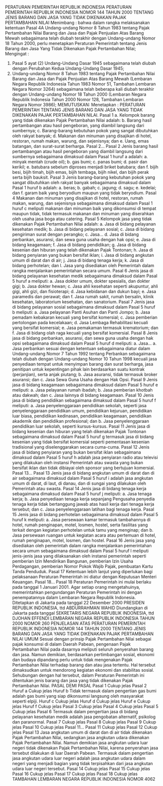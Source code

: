  PERATURAN PEMERINTAH REPUBLIK INDONESIA PERATURAN PEMERINTAH REPUBLIK INDONESIA NOMOR 144 TAHUN 2000 TENTANG JENIS BARANG DAN JASA YANG TIDAK DIKENAKAN PAJAK PERTAMBAHAN NILAI
Menimbang :
 bahwa dalam rangka melaksanakan ketentuan Pasal 4A Undang-undang Nomor 8 Tahun 1983 tentang Pajak Pertambahan Nilai Barang dan Jasa dan Pajak Penjualan Atas Barang Mewah sebagaimana telah diubah terakhir dengan Undang-undang Nomor 18 Tahun 2000, perlu menetapkan Peraturan Pemerintah tentang Jenis Barang dan Jasa Yang Tidak Dikenakan Pajak Pertambahan Nilai;
Mengingat :

1. Pasal 5 ayat (2) Undang-Undang Dasar 1945 sebagaimana telah diubah dengan Perubahan Kedua Undang-Undang Dasar 1945;
2. Undang-undang Nomor 8 Tahun 1983 tentang Pajak Pertambahan Nilai Barang dan Jasa dan Pajak Penjualan Atas Barang Mewah (Lembaran Negara Republik Indonesia Tahun 1983 Nomor 51, Tambahan Lembaran Negara Nomor 3264) sebagaimana telah beberapa kali diubah terakhir dengan Undang-undang Nomor 18 Tahun 2000 (Lembaran Negara Republik Indonesia Tahun 2000 Nomor 128, Tambahan Lembaran Negara Nomor 3986);
MEMUTUSKAN:
 Menetapkan : PERATURAN PEMERINTAH TENTANG JENIS BARANG DAN JASA YANG TIDAK DIKENAKAN PAJAK PERTAMBAHAN NILAI.
Pasal 1
a. Kelompok barang yang tidak dikenakan Pajak Pertambahan Nilai adalah:
b. Barang hasil pertambangan atau hasil pengeboran, yang diambil langsung dari sumbernya;
c. Barang-barang kebutuhan pokok yang sangat dibutuhkan oleh rakyat banyak;
d. Makanan dan minuman yang disajikan di hotel, restoran, rumah makan, warung, dan sejenisnya; dan e. Uang, emas batangan, dan surat-surat berharga. Pasal 2...
Pasal 2
Jenis barang hasil pertambangan atau hasil pengeboran yang diambil langsung dari sumbernya sebagaimana dimaksud dalam Pasal 1 huruf a adalah:
a. minyak mentah (crude oil);
b. gas bumi;
c. panas bumi;
d. pasir dan kerikil;
e. batubara sebelum diproses menjadi briket batubara; dan
f. bijih besi, bijih timah, bijih emas, bijih tembaga, bijih nikel, dan bijih perak serta bijih bauksit.
Pasal 3
Jenis barang-barang kebutuhan pokok yang sangat dibutuhkan oleh rakyat banyak sebagaimana dimaksud dalam Pasal 1 huruf b adalah:
a. beras;
b. gabah;
c. jagung;
d. sagu;
e. kedelai; dan
f. garam baik yang beryodium maupun yang tidak beryodium.
Pasal 4
Makanan dan minuman yang disajikan di hotel, restoran, rumah makan, warung, dan sejenisnya sebagaimana dimaksud dalam Pasal 1 huruf c meliputi makanan dan minuman baik yang dikonsumsi di tempat maupun tidak, tidak termasuk makanan dan minuman yang diserahkan oleh usaha jasa boga atau catering.
Pasal 5
Kelompok jasa yang tidak dikenakan Pajak Pertambahan Nilai adalah:
a. Jasa di bidang pelayanan kesehatan medik;
b. Jasa di bidang pelayanan sosial;
c. Jasa di bidang pengiriman surat dengan perangko;
c. Jasa...
d. Jasa di bidang perbankan, asuransi, dan sewa guna usaha dengan hak opsi;
e. Jasa di bidang keagamaan;
f. Jasa di bidang pendidikan;
g. Jasa di bidang kesenian dan hiburan yang telah dikenakan Pajak Tontonan;
h. Jasa di bidang penyiaran yang bukan bersifat iklan;
i. Jasa di bidang angkutan umum di darat dan di air;
j. Jasa di bidang tenaga kerja;
k. Jasa di bidang perhotelan; dan
l. Jasa yang disediakan oleh Pemerintah dalam rangka menjalankan pemerintahan secara umum.
Pasal 6
Jenis jasa di bidang pelayanan kesehatan medik sebagaimana dimaksud dalam Pasal 5 huruf a meliputi:
a. Jasa dokter umum, dokter spesialis, dan dokter gigi;
b. Jasa dokter hewan;
c. Jasa ahli kesehatan seperti akupuntur, ahli gigi, ahli gizi, dan fisioterapi;
d. Jasa kebidanan dan dukun bayi;
e. Jasa paramedis dan perawat; dan
f. Jasa rumah sakit, rumah bersalin, klinik kesehatan, laboratorium kesehatan, dan sanatorium.
Pasal 7
Jenis jasa di bidang pelayanan sosial sebagaimana dimaksud dalam Pasal 5 huruf b meliputi:
a. Jasa pelayanan Panti Asuhan dan Panti Jompo;
b. Jasa pemadam kebakaran kecuali yang bersifat komersial;
c. Jasa pemberian pertolongan pada kecelakaan;
d. Jasa Lembaga Rehabilitasi kecuali yang bersifat komersial;
e. Jasa pemakaman termasuk krematorium; dan
f. Jasa di bidang olah raga kecuali yang bersifat komersial.
Pasal 8
Jenis jasa di bidang perbankan, asuransi, dan sewa guna usaha dengan hak opsi sebagaimana dimaksud dalam Pasal 5 huruf d meliputi:
a. Jasa...
a. Jasa perbankan sesuai dengan ketentuan sebagaimana diatur dalam Undang-undang Nomor 7 Tahun 1992 tentang Perbankan sebagaimana telah diubah dengan Undang-undang Nomor 10 Tahun 1998 kecuali jasa penyediaan tempat untuk menyimpan barang dan surat berharga, jasa penitipan untuk kepentingan pihak lain berdasarkan suatu kontrak (perjanjian), serta anjak piutang;
b. Jasa asuransi, tidak termasuk broker asuransi; dan
c. Jasa Sewa Guna Usaha dengan Hak Opsi.
Pasal 9
Jenis jasa di bidang keagamaan sebagaimana dimaksud dalam Pasal 5 huruf e meliputi:
a. Jasa pelayanan rumah ibadah;
b. Jasa pemberian khotbah atau dakwah; dan
c. Jasa lainnya di bidang keagamaan.
Pasal 10
Jenis jasa di bidang pendidikan sebagaimana dimaksud dalam Pasal 5 huruf f meliputi:
a. Jasa penyelenggaraan pendidikan sekolah, seperti jasa penyelenggaraan pendidikan umum, pendidikan kejuruan, pendidikan luar biasa, pendidikan kedinasan, pendidikan keagamaan, pendidikan akademik dan pendidikan profesional; dan
b. Jasa penyelenggaraan pendidikan luar sekolah, seperti kursus-kursus.
Pasal 11
Jenis jasa di bidang kesenian dan hiburan yang telah dikenakan Pajak Tontonan sebagaimana dimaksud dalam Pasal 5 huruf g termasuk jasa di bidang kesenian yang tidak bersifat komersial seperti pementasan kesenian tradisional yang diselenggarakan secara cuma-cuma.
Pasal 12
Jenis jasa di bidang penyiaran yang bukan bersifat iklan sebagaimana dimaksud dalam Pasal 5 huruf h adalah jasa penyiaran radio atau televisi yang dilakukan oleh instansi Pemerintah atau swasta yang bukan bersifat iklan dan tidak dibiayai oleh sponsor yang bertujuan komersial. Pasal 13...
Pasal 13
Jenis jasa di bidang angkutan umum di darat dan di air sebagaimana dimaksud dalam Pasal 5 huruf i adalah jasa angkutan umum di darat, di laut, di danau, dan di sungai yang dilakukan oleh Pemerintah atau swasta.
Pasal 14
Jenis jasa di bidang tenaga kerja sebagaimana dimaksud dalam Pasal 5 huruf j meliputi:
a. Jasa tenaga kerja;
b. Jasa penyediaan tenaga kerja sepanjang Pengusaha penyedia tenaga kerja tidak bertanggung jawab atas hasil kerja dari tenaga kerja tersebut; dan
c. Jasa penyelenggaraan latihan bagi tenaga kerja.
Pasal 15
Jenis jasa di bidang perhotelan sebagaimana dimaksud dalam Pasal 5 huruf k meliputi:
a. Jasa persewaan kamar termasuk tambahannya di hotel, rumah penginapan, motel, losmen, hostel, serta fasilitas yang terkait dengan kegiatan perhotelan untuk tamu yang menginap; dan
b. Jasa persewaan ruangan untuk kegiatan acara atau pertemuan di hotel, rumah penginapan, motel, losmen, dan hostel.
Pasal 16
Jenis jasa yang disediakan oleh pemerintah dalam rangka menjalankan pemerintahan secara umum sebagaimana dimaksud dalam Pasal 5 huruf l meliputi jenis-jenis jasa yang dilaksanakan oleh instansi pemerintah seperti pemberian Izin Mendirikan Bangunan, pemberian Izin Usaha Perdagangan, pemberian Nomor Pokok Wajib Pajak, pembuatan Kartu Tanda Penduduk.
Pasal 17
Ketentuan lebih lanjut yang diperlukan bagi pelaksanaan Peraturan Pemerintah ini diatur dengan Keputusan Menteri Keuangan. Pasal 18...
Pasal 18
Peraturan Pemerintah ini mulai berlaku pada tanggal 1 Januari 2001.
Agar setiap orang mengetahuinya, memerintahkan pengundangan Peraturan Pemerintah ini dengan penempatannya dalam Lembaran Negara Republik Indonesia. Ditetapkan di Jakarta pada tanggal 22 Desember 2000 PRESIDEN REPUBLIK INDONESIA, ttd ABDURRAHMAN WAHID Diundangkan di Jakarta pada tanggal SEKRETARIS NEGARA REPUBLIK INDONESIA, ttd DJOHAN EFFENDI LEMBARAN NEGARA REPUBLIK INDONESIA TAHUN 2000 NOMOR 260 PENJELASAN ATAS PERATURAN PEMERINTAH REPUBLIK INDONESIA NOMOR 144 TAHUN 2000 TENTANG JENIS BARANG DAN JASA YANG TIDAK DIKENAKAN PAJAK PERTAMBAHAN NILAI UMUM Sesuai dengan prinsip Pajak Pertambahan Nilai sebagai pajak konsumsi di dalam Daerah Pabean, pengenaan Pajak Pertambahan Nilai pada dasarnya meliputi seluruh penyerahan barang dan jasa. Namun demikian, berdasarkan pertimbangan sosial, ekonomi dan budaya dipandang perlu untuk tidak mengenakan Pajak Pertambahan Nilai terhadap barang dan atau jasa tertentu. Hal tersebut dimaksudkan untuk mendorong kegiatan ekonomi dan stabilitas sosial. Sehubungan dengan hal tersebut, dalam Peraturan Pemerintah ini ditentukan jenis barang dan jasa yang tidak dikenakan Pajak Pertambahan Nilai. PASAL DEMI PASAL
Pasal 1
Cukup jelas
Pasal 2
Huruf a Cukup jelas Huruf b Tidak termasuk dalam pengertian gas bumi adalah gas bumi yang siap dikonsumsi langsung oleh masyarakat seperti elpiji. Huruf c Cukup jelas Huruf d Cukup jelas Huruf e Cukup jelas Huruf f Cukup jelas
Pasal 3
Cukup jelas
Pasal 4
Cukup jelas
Pasal 5
Cukup jelas
Pasal 6
Termasuk dalam pengertian jasa di bidang pelayanan kesehatan medik adalah jasa pengobatan alternatif, psikolog dan paranormal.
Pasal 7
Cukup jelas
Pasal 8
Cukup jelas
Pasal 9
Cukup jelas
Pasal 10
Cukup jelas Pasal 11...
Pasal 11
Cukup jelas
Pasal 12
Cukup jelas
Pasal 13
Jasa angkutan umum di darat dan di air tidak dikenakan Pajak Pertambahan Nilai, sedangkan jasa angkutan udara dikenakan Pajak Pertambahan Nilai. Namun demikian jasa angkutan udara luar negeri tidak dikenakan Pajak Pertambahan Nilai, karena penyerahan jasa tersebut dilakukan di luar Daerah Pabean. Termasuk dalam pengertian jasa angkutan udara luar negeri adalah jasa angkutan udara dalam negeri yang menjadi bagian yang tidak terpisahkan dari jasa angkutan udara luar negeri tersebut.
Pasal 14
Cukup jelas
Pasal 15
Cukup jelas
Pasal 16
Cukup jelas
Pasal 17
Cukup jelas
Pasal 18
Cukup jelas TAMBAHAN LEMBARAN NEGARA REPUBLIK INDONESIA NOMOR 4062